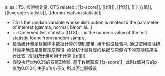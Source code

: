 alias:: TS, 检验统计量, OTS
related:: [[z-score]], [[t值]], [[f值]], [[卡方值]], [[leverage statistic]], [[durbin-watson statistic]]

- TS is the random variable whose distribution is related to the parameter of interest (gamma, normal, binomial...)
- ==Observed test statistic (OTS)== is the numeric value of the test statistic found from random sample.
- 检验统计量是根据样本数据计算的随机变量, 用于假设检验中, 通过使用检验统计量来确定是否否定原假设, 检验统计量将您的数据与原假设下的预期结果进行比较. 
  检验统计量可用于计算 [[p值]]
- 假设执行$\alpha$为0.05的双尾Z检验, 基于数据获取 [[z-score]] , 此时z值对应的p值为0.0124, 由于p值小于$\alpha$, 所以否定原假设